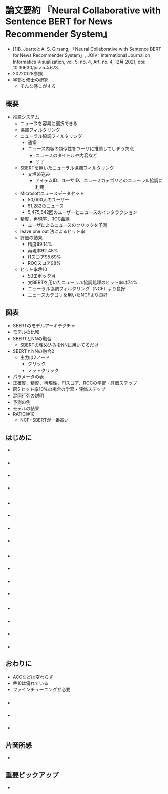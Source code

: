 <!-- tex script for md -->
<script type="text/javascript" async src="https://cdnjs.cloudflare.com/ajax/libs/mathjax/2.7.7/MathJax.js?config=TeX-MML-AM_CHTML">
</script>
<script type="text/x-mathjax-config">
 MathJax.Hub.Config({
 tex2jax: {
 inlineMath: [['$', '$'] ],
 displayMath: [ ['$$','$$'], ["\\[","\\]"] ]
 }
 });
</script>

# 論文要約 『Neural Collaborative with Sentence BERT for News Recommender System』

- [1]B. JuartoとA. S. Girsang, 「Neural Collaborative with Sentence BERT for News Recommender System」, JOIV : International Journal on Informatics Visualization, vol. 5, no. 4, Art. no. 4, 12月 2021, doi: 10.30630/joiv.5.4.678.
- 20220128参照
- 学部と修士の研究
    - そんな感じがする


<!-- -------------------- -->

## 概要
- 推薦システム
    - ニュースを容易に選択できる
    - 協調フィルタリング
    - ニューラル協調フィルタリング
        - 通常
        - ニュース内容の類似性をユーザに推薦してしまう欠点
            - ニュースのタイトルや内容など
            - ？？
    - SBERTを用いたニューラル協調フィルタリング
        - 文埋め込み
            - アイテムID、ユーザID、ニュースカテゴリとのニューラル協調に利用
    - Microsoftニュースデータセット
        - 50,000人のユーザー
        - 51,282のニュース
        - 5,475,542回のユーザーとニュースのインタラクション
    - 精度，再現率，ROC曲線
        - ユーザによるニュースのクリックを予測
    - leave one out 法によるヒット率
    - 評価の結果
        - 精度99.14%
        - 再現率92.48%
        - f1スコア95.69%
        - ROCスコア98%
    - ヒット率@10
        - 50エポック目
        - 文BERTを用いたニューラル協調処理のヒット率は74%
        - ニューラル協調フィルタリング（NCF）より良好
        - ニュースカテゴリを用いたNCFより良好

<!-- -------------------- -->

## 図表
- SBERTのモデルアーキテクチャ
- モデルの比較
- SBERTとNNの融合
    - SBERTの埋め込みをNNに用いてるだけ
- SBERTとNNの融合2
    - 出力は2ノード
        - クリック
        - ノットクリック
- パラメータの表
- 正確度、精度、再現性、F1スコア、ROCの学習・評価ステップ 
- 図5 ヒット率10%の場合の学習・評価ステップ 
- 混同行列の説明
- 予測の例
- モデルの結果
- RATIO@10
    - NCF+SBERTが一番高い

<!-- -------------------- -->

## はじめに
- 

### 
- 

### 
- 

### 
- 

<!-- -------------------- -->

## 
- 

### 
- 

### 
- 

### 
- 

<!-- -------------------- -->

## 
- 

### 
- 

### 
- 

### 
- 

<!-- -------------------- -->

##
- 

### 
- 

### 
- 

### 
- 

<!-- -------------------- -->

## おわりに
- ACCなどは変わらず
- @10は優れている
- ファインチューニングが必要

### 
- 

### 
- 

### 
- 

<!-- -------------------- -->

## 片岡所感
- 

<!-- -------------------- -->

## 重要ピックアップ
- 
